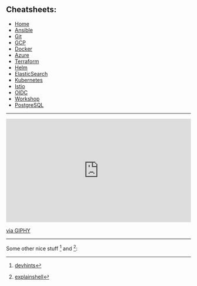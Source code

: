 ## Cheatsheets:

* <ins>[Home](#)</ins>
* [Ansible](ansible.md)
* [Git](git.md)
* [GCP](gcp.md)
* [Docker](docker.md)
* [Azure](azure.md)
* [Terraform](terraform.md)
* [Helm](helm.md)
* [ElasticSearch](elastic.md)
* [Kubernetes](k8s.md)
* [Istio](istio.md)
* [OIDC](openID.md)
* [Workshop](workshop.md)
* [PostgreSQL](postgres.md)

---

 <div style="width:100%;height:0;padding-bottom:56%;position:relative;"><iframe src="https://giphy.com/embed/JQYDNJDw8kovFBTZ9l" width="100%" height="100%" style="position:absolute" frameBorder="0" class="giphy-embed" allowFullScreen></iframe></div><p><a href="https://giphy.com/gifs/cheetos-cheeto-cheetos-popcorn-chester-cheetah-JQYDNJDw8kovFBTZ9l">via GIPHY</a></p>

---

Some other nice stuff [^1] and [^2]:

 [^1]:  [devhints](https://devhints.io/) 
 [^2]: [explainshell](https://explainshell.com/)